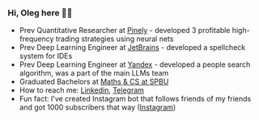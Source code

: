 ### Hi, Oleg here 👋🏻

- Prev Quantitative Researcher at [Pinely](https://pinely.com/) - developed 3 profitable high-frequency trading strategies using neural nets
- Prev Deep Learning Engineer at [JetBrains](https://jetbrains.com/) - developed a spellcheck system for IDEs
- Prev Deep Learning Engineer at [Yandex](https://yandex.com/) - developed a people search algorithm, was a part of the main LLMs team
- Graduated Bachelors at [Maths & CS at SPBU](https://math-cs.spbu.ru/en/)
- How to reach me: [Linkedin](https://www.linkedin.com/in/melnikoff-oleg/), [Telegram](https://telegram.me/melnikoff_oleg)
- Fun fact: I've created Instagram bot that follows friends of my friends and got 1000 subscribers that way ([Instagram](https://instagram.com/melnikoff_oleg))
